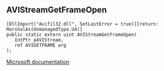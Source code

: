 ## AVIStreamGetFrameOpen

```
[DllImport("Avifil32.dll", SetLastError = true)][return: MarshalAs(UnmanagedType.U4)]
public static extern uint AVIStreamGetFrameOpen(
   IntPtr pAVIStream,
   ref AVIGETFRAME arg
);
```

[Microsoft documentation](https://docs.microsoft.com/en-us/windows/win32/api/vfw/nf-vfw-avistreamgetframeopen)
